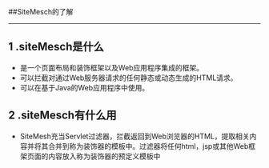 ##SiteMesch的了解

 ---
 
 1 .siteMesch是什么
  -  
  
   - 是一个页面布局和装饰框架以及Web应用程序集成的框架。
   - 可以拦截对通过Web服务器请求的任何静态或动态生成的HTML请求。
   - 可以在基于Java的Web应用程序中使用。
   
   
 2 .siteMesch有什么用
   - 
   
   - SiteMesh充当Servlet过滤器，拦截返回到Web浏览器的HTML，提取相关内容并将其合并到称为装饰器的模板中。过滤器将任何html，jsp或其他Web框架页面的内容放入称为装饰器的预定义模板中